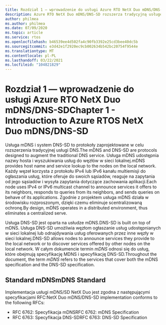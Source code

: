 ```yaml
---
title: Rozdział 1 — wprowadzenie do usługi Azure RTO NetX Duo mDNS/DNS-SD
description: Azure RTO NetX Duo mDNS/DNS-SD rozszerza tradycyjną usługę DNS.
author: philmea
ms.author: philmea
ms.date: 07/09/2020
ms.topic: article
ms.service: rtos
ms.openlocfilehash: b46539ee4d502fa4c90fb3392e25cd3bee40dc5b
ms.sourcegitcommit: e3d42e1f2920ec9cb002634b542bc20754f9544e
ms.translationtype: MT
ms.contentlocale: pl-PL
ms.lasthandoff: 03/22/2021
ms.locfileid: "104821829"
---
```

# <a name="chapter-1---introduction-to-azure-rtos-netx-duo-mdnsdns-sd"></a><span data-ttu-id="ab753-103">Rozdział 1 — wprowadzenie do usługi Azure RTO NetX Duo mDNS/DNS-SD</span><span class="sxs-lookup"><span data-stu-id="ab753-103">Chapter 1 - Introduction to Azure RTOS NetX Duo mDNS/DNS-SD</span></span>

<span data-ttu-id="ab753-104">Usługa mDNS i system DNS-SD to protokoły zaprojektowane w celu rozszerzenia tradycyjnej usługi DNS.</span><span class="sxs-lookup"><span data-stu-id="ab753-104">The mDNS and DNS-SD are protocols designed to augment the traditional DNS service.</span></span> <span data-ttu-id="ab753-105">Usługa mDNS udostępnia nazwy hosta i wyszukiwania usług do węzłów w sieci lokalnej.</span><span class="sxs-lookup"><span data-stu-id="ab753-105">mDNS provides host name and service lookup to the nodes on the local network.</span></span> <span data-ttu-id="ab753-106">Każdy węzeł korzysta z protokołu IPv4 lub IPv6 kanału multiemisji do ogłaszania usług, które oferuje do swoich sąsiadów, reaguje na zapytania od jego sąsiadów i wysyła zapytania dotyczące zachowania aplikacji.</span><span class="sxs-lookup"><span data-stu-id="ab753-106">Each node uses IPv4 or IPv6 multicast channel to announce services it offers to its neighbors, responds to queries from its neighbors, and sends queries on behave of its applications.</span></span> <span data-ttu-id="ab753-107">Zgodnie z projektem usługa mDNS działa w środowisku rozproszonym, dzięki czemu eliminuje scentralizowaną ochronę.</span><span class="sxs-lookup"><span data-stu-id="ab753-107">By design, mDNS operates in a distributed environment, thus eliminates a centralized serve.</span></span>

<span data-ttu-id="ab753-108">Usługa DNS-SD jest oparta na usłudze mDNS.</span><span class="sxs-lookup"><span data-stu-id="ab753-108">DNS-SD is built on top of mDNS.</span></span> <span data-ttu-id="ab753-109">Usługa DNS-SD umożliwia węzłom ogłaszanie usług udostępnianych w sieci lokalnej lub odnajdywania usług oferowanych przez inne węzły w sieci lokalnej.</span><span class="sxs-lookup"><span data-stu-id="ab753-109">DNS-SD allows nodes to announce services they provide to the local network or to discover services offered by other nodes on the local network.</span></span> <span data-ttu-id="ab753-110">W całym dokumencie termin *mDNS* odnosi się do usług, które obejmują specyfikację MDNS i specyfikację DNS-SD.</span><span class="sxs-lookup"><span data-stu-id="ab753-110">Throughout the document, the term *mDNS* refers to the services that cover both the mDNS specification and the DNS-SD specification.</span></span>

## <a name="mdns-standard"></a><span data-ttu-id="ab753-111">Standard mDNS</span><span class="sxs-lookup"><span data-stu-id="ab753-111">mDNS Standard</span></span>

<span data-ttu-id="ab753-112">Implementacja usługi mDNS/SD NetX Duo jest zgodna z następującymi specyfikacjami RFC:</span><span class="sxs-lookup"><span data-stu-id="ab753-112">NetX Duo mDNS/DNS-SD implementation conforms to the following RFCs:</span></span>

- <span data-ttu-id="ab753-113">RFC 6762: Specyfikacja mDNS</span><span class="sxs-lookup"><span data-stu-id="ab753-113">RFC 6762: mDNS Specification</span></span>
- <span data-ttu-id="ab753-114">RFC 6763: Specyfikacja DNS-SD</span><span class="sxs-lookup"><span data-stu-id="ab753-114">RFC 6763: DNS-SD Specification</span></span>